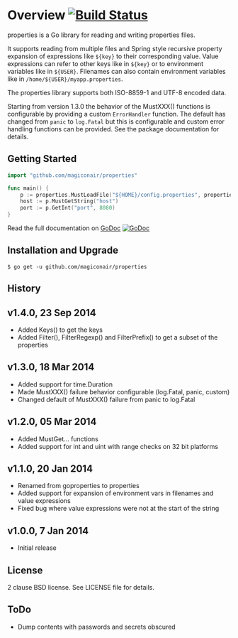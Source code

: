 Overview [![Build Status](https://travis-ci.org/magiconair/properties.png?branch=master)](https://travis-ci.org/magiconair/properties)
========

properties is a Go library for reading and writing properties files.

It supports reading from multiple files and Spring style recursive property
expansion of expressions like `${key}` to their corresponding value.
Value expressions can refer to other keys like in `${key}` or to
environment variables like in `${USER}`.
Filenames can also contain environment variables like in
`/home/${USER}/myapp.properties`.

The properties library supports both ISO-8859-1 and UTF-8 encoded data.

Starting from version 1.3.0 the behavior of the MustXXX() functions is
configurable by providing a custom `ErrorHandler` function. The default has
changed from `panic` to `log.Fatal` but this is configurable and custom
error handling functions can be provided. See the package documentation for
details.

Getting Started
---------------

```go
import "github.com/magiconair/properties"

func main() {
	p := properties.MustLoadFile("${HOME}/config.properties", properties.UTF8)
	host := p.MustGetString("host")
	port := p.GetInt("port", 8080)
}

```

Read the full documentation on [GoDoc](https://godoc.org/github.com/magiconair/properties)   [![GoDoc](https://godoc.org/github.com/magiconair/properties?status.png)](https://godoc.org/github.com/magiconair/properties)

Installation and Upgrade
------------------------

```
$ go get -u github.com/magiconair/properties
```

History
-------

v1.4.0, 23 Sep 2014
-------------------
 * Added Keys() to get the keys
 * Added Filter(), FilterRegexp() and FilterPrefix() to get a subset of the properties

v1.3.0, 18 Mar 2014
-------------------
* Added support for time.Duration
* Made MustXXX() failure behavior configurable (log.Fatal, panic, custom)
* Changed default of MustXXX() failure from panic to log.Fatal

v1.2.0, 05 Mar 2014
-------------------
* Added MustGet... functions
* Added support for int and uint with range checks on 32 bit platforms

v1.1.0, 20 Jan 2014
-------------------
* Renamed from goproperties to properties
* Added support for expansion of environment vars in
  filenames and value expressions
* Fixed bug where value expressions were not at the
  start of the string

v1.0.0, 7 Jan 2014
------------------
* Initial release

License
-------

2 clause BSD license. See LICENSE file for details.

ToDo
----
* Dump contents with passwords and secrets obscured
